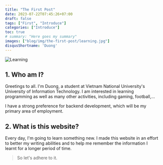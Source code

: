 ```yaml
---
title: "The First Post"
date: 2023-07-22T07:45:26+07:00
draft: false
tags: ["First", "Introduce"]
categories: ["Introduce"]
toc: true
# summary: "Here goes my summary"
images: ["blog/img/the-first-post/learning.jpg"]
disqusShortname: 'Duong'
---
```


![Learning](/img/the-first-post/learning.jpg)

## 1. Who am I?

Greetings to all. I'm Duong, a student at Vietnam National University's University of Information Technology. I am interested in learning programming as well as many other activities, including gaming, football,...    

I have a strong preference for backend development, which will be my primary area of employment.

## 2. What is this website?

Every day, I'm going to learn something new. I made this website in an effort to better my writing abilities and to help me remember the information I learnt for a longer period of time.  

> So let's adhere to it.